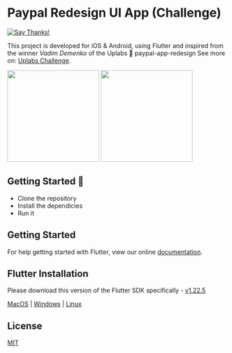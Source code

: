# Paypal Redesign UI App (Challenge)
<a href="https://saythanks.io/to/oguzhnatly@gmail.com" target="_blank">
    <img alt="Say Thanks!" src="https://img.shields.io/badge/Say%20Thanks-!-1EAEDB.svg">
</a>

This project is developed for iOS & Android, using Flutter and inspired from the winner *Vadim Demenko* of the Uplabs 🥇 paypal-app-redesign See more on: <a href="https://www.uplabs.com/challenges/paypal-app-redesign" target="_blank">Uplabs Challenge</a>.

<p>
    <img src="https://i.imgur.com/Jj5sSFi.png" width="210">
    <img src="https://i.imgur.com/zrR3wlA.png" width="210">
</p>

## Getting Started 🚀

- Clone the repository
- Install the dependicies
- Run it

## Getting Started

For help getting started with Flutter, view our online <a href="https://flutter.io/" target="_blank">documentation</a>.

## Flutter Installation

Please download this version of the Flutter SDK specifically - <a href="https://flutter.io/sdk-archive/" target="_blank">v1.22.5</a>

<a href="https://flutter.io/setup-macos/" target="_blank">MacOS</a> | <a href="https://flutter.io/setup-windows/" target="_blank">Windows</a> | <a href="https://flutter.io/setup-linux/" target="_blank">Linux</a>

## License

<a href="https://github.com/oguzhnatly/flutter-paypal-redesign/blob/main/LICENSE" target="_blank">MIT</a>